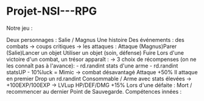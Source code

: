 # Projet-NSI---RPG
Notre jeu :

Deux personnages : Salie / Magnus
Une histoire
Des événements : des combats
  -> coups critiques
	-> les attaques :
		Attaque
		(Magnus)Parer
		(Salie)Lancer un objet
		Utiliser un objet (soin, défense)
		Fuire
	Lors d'une victoire d'un combat, un trésor apparaît :
		-> 3 choix de récompenses (on ne les connaît pas à 			l'avance):
			- rd.randint stats d'une arme
			- rd.randint statsUP
			- 10%luck = Mimic -> combat désavantagé
			  Attaque +50%
        Il attaque en premier
		    Drop un rd.randint Consommable / 				Arme avec stats élevées
		-> +100EXP/100EXP -> LVLup HP/DEF/DMG +15%
	Lors d'une défaite : Mort / recommencer au dernier Point de 	Sauvegarde.
Compétences innées :
	
